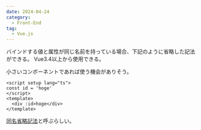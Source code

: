 ```yaml
---
date: 2024-04-24
category: 
  - Front-End
tag: 
  - Vue.js
---
```


バインドする値と属性が同じ名前を持っている場合、下記のように省略した記法ができる。
Vue3.4以上から使用できる。

小さいコンポーネントであれば使う機会がありそう。

```vue
<script setup lang="ts">
const id = 'hoge'
</script>
<template>
  <div :id>hoge</div>
</template>
```

[同名省略記法](https://ja.vuejs.org/guide/essentials/template-syntax.html#same-name-shorthand)と呼ぶらしい。